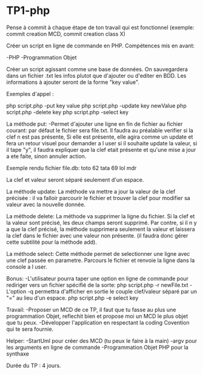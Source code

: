 # TP1-php

Pense à commit à chaque étape de ton travail qui est fonctionnel (exemple: commit creation MCD, commit creation class X)


Créer un script en ligne de commande en PHP.
Compétences mis en avant:

-PHP
-Programmation Objet

Créer un script agissant comme une base de données. On sauvegardera dans un fichier .txt les infos plutot que d'ajouter ou d'editer en BDD. Les informations à ajouter seront de la forme "key value".

Exemples d'appel : 

php script.php -put key value
php script.php -update key newValue
php script.php -delete key
php script.php -select key

La méthode put:
-Permet d'ajouter une ligne en fin de fichier au fichier courant: par défaut le fichier sera file.txt. Il faudra au préalable verifier si la clef n est pas présente, Si elle est présente, elle agira comme un update et fera un retour visuel pour demander a l user si il souhaite update la valeur, si il tape "y", il faudra expliquer que la clef etait présente et qu'une mise a jour a ete faite, sinon annuler action.

Exemple rendu fichier file.db:
toto 62
tata 69
lol mdr

La clef et valeur seront séparé seulement d'un espace.

La méthode update:
La méthode va mettre a jour la valeur de la clef précisée : il va falloir parcourir le fichier et trouver la clef pour modifier sa valeur avec la nouvelle donnée.

La méthode delete:
La méthode va supprimer la ligne du fichier. Si la clef et la valeur sont précisé, les deux champs seront supprimé. Par contre, si il n y a que la clef précisé, la méthode supprimera seulement la valeur et laissera la clef dans le fichier avec une valeur non présente. (il faudra donc gérer cette subtilité pour la méthode add).

La méthode select:
Cette méthode permet de selectionner une ligne avec une clef passée en parametre. Parcours le fichier et renvoie la ligne dans la console a l user.

Bonus:
-L'utilisateur pourra taper une option en ligne de commande pour rediriger vers un fichier spécifié de la sorte:
php script.php -r newFile.txt
-L'option -q permettra d'afficher en sortie le couple clef/valeur séparé par un "=" au lieu d'un espace.
php script.php -e select key

Travail:
-Proposer un MCD de ce TP, il faut que tu fasse au plus une programmation Objet, reflechit bien et propose moi un MCD le plus objet que tu peux.
-Développer l'application en respectant la coding Covention qui te sera fournie.

Helper:
-StartUml pour créer des MCD (tu peux le faire à la main)
-argv pour les arguments en ligne de commande
-Programmation Objet PHP pour la synthaxe

Durée du TP : 4 jours.





